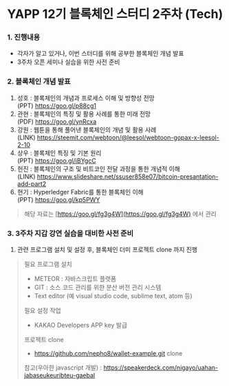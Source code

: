 # YAPP 12기 블록체인 스터디 2주차 (Tech)

### 1. 진행내용  
- 각자가 알고 있거나, 이번 스터디를 위해 공부한 블록체인 개념 발표
- 3주차 오픈 세미나 실습을 위한 사전 준비

### 2. 블록체인 개념 발표
1. 성호 : 블록체인의 개념과 프로세스 이해 및 방향성 전망  
   (PPT) https://goo.gl/p88cg1 
2. 관현 : 블록체인의 특징 및 활용 사례를 통한 미래 전망  
   (PDF) https://goo.gl/ynRcxa
3. 강원 : 웹툰을 통해 풀어낸 블록체인의 개념 및 활용 사례   
   (LINK) https://steemit.com/webtoon/@leesol/webtoon-gopax-x-leesol-2-10 
4. 상우 : 블록체인 특징 및 기본 원리  
   (PPT) https://goo.gl/iBYgcC 
5. 헌진 : 블록체인의 구조 및 비트코인 전달 과정을 통한 개념적 이해    
   (LINK) https://www.slideshare.net/ssuser858e07/bitcoin-presantation-add-part2 
6. 현기 : Hyperledger Fabric를 통한 블록체인 이해   
   (PPT) https://goo.gl/kp5PWY 
   
> 해당 자료는 [https://goo.gl/fg3g4W](https://goo.gl/fg3g4W) 에서 관리

### 3. 3주차 지갑 강연 실습을 대비한 사전 준비

1. 관련 프로그램 설치 및 설정 후, 블록체인 더미 프로젝트 clone 까지 진행
> 필요 프로그램 설치
> - METEOR : 자바스크립트 플랫폼  
> - GIT : 소스 코드 관리를 위한 분산 버전 관리 시스템  
> - Text editor (예 visual studio code, sublime text, atom 등)  
> 
> 필요 설정 작업
> - KAKAO Developers APP key 발급  
> 
> 프로젝트 clone  
> - https://github.com/nepho8/wallet-example.git clone  
>
> 참고(우아한 javascript 개발) : https://speakerdeck.com/nigayo/uahan-jabaseukeuribteu-gaebal
